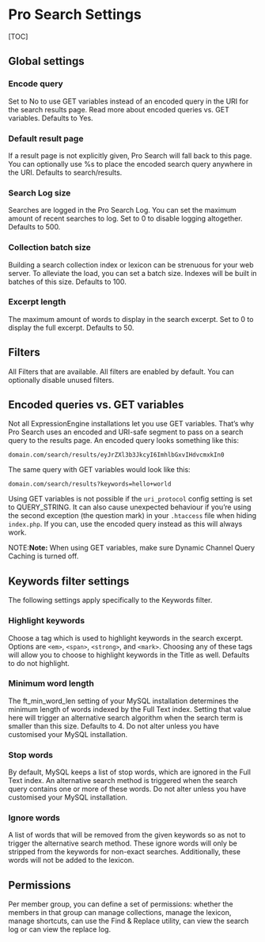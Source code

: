 <!--
    This source file is part of the open source project
    ExpressionEngine User Guide (https://github.com/ExpressionEngine/ExpressionEngine-User-Guide)

    @link      https://expressionengine.com/
    @copyright Copyright (c) 2003-2020, Packet Tide, LLC (https://packettide.com)
    @license   https://expressionengine.com/license Licensed under Apache License, Version 2.0
-->
# Pro Search Settings

[TOC]

## Global settings

### Encode query
Set to No to use GET variables instead of an encoded query in the URI for the search results page. Read more about encoded queries vs. GET variables. Defaults to Yes.

### Default result page
If a result page is not explicitly given, Pro Search will fall back to this page. You can optionally use %s to place the encoded search query anywhere in the URI. Defaults to search/results.

### Search Log size
Searches are logged in the Pro Search Log. You can set the maximum amount of recent searches to log. Set to 0 to disable logging altogether. Defaults to 500.

### Collection batch size
Building a search collection index or lexicon can be strenuous for your web server. To alleviate the load, you can set a batch size. Indexes will be built in batches of this size. Defaults to 100.

### Excerpt length
The maximum amount of words to display in the search excerpt. Set to 0 to display the full excerpt. Defaults to 50.

## Filters
All Filters that are available. All filters are enabled by default. You can optionally disable unused filters.

## Encoded queries vs. GET variables

Not all ExpressionEngine installations let you use GET variables. That’s why Pro Search uses an encoded and URI-safe segment to pass on a search query to the results page. An encoded query looks something like this:

`domain.com/search/results/eyJrZXl3b3JkcyI6ImhlbGxvIHdvcmxkIn0`

The same query with GET variables would look like this:

`domain.com/search/results?keywords=hello+world`

Using GET variables is not possible if the `uri_protocol` config setting is set to QUERY_STRING. It can also cause unexpected behaviour if you’re using the second exception (the question mark) in your `.htaccess` file when hiding `index.php`. If you can, use the encoded query instead as this will always work.

NOTE:**Note:** When using GET variables, make sure Dynamic Channel Query Caching is turned off.

## Keywords filter settings

The following settings apply specifically to the Keywords filter.

### Highlight keywords

Choose a tag which is used to highlight keywords in the search excerpt. Options are `<em>`, `<span>`, `<strong>`, and `<mark>`. Choosing any of these tags will allow you to choose to highlight keywords in the Title as well. Defaults to do not highlight.

### Minimum word length

The ft_min_word_len setting of your MySQL installation determines the minimum length of words indexed by the Full Text index. Setting that value here will trigger an alternative search algorithm when the search term is smaller than this size. Defaults to 4. Do not alter unless you have customised your MySQL installation.

### Stop words

By default, MySQL keeps a list of stop words, which are ignored in the Full Text index. An alternative search method is triggered when the search query contains one or more of these words. Do not alter unless you have customised your MySQL installation.

### Ignore words

A list of words that will be removed from the given keywords so as not to trigger the alternative search method. These ignore words will only be stripped from the keywords for non-exact searches. Additionally, these words will not be added to the lexicon.

## Permissions

Per member group, you can define a set of permissions: whether the members in that group can manage collections, manage the lexicon, manage shortcuts, can use the Find & Replace utility, can view the search log or can view the replace log.